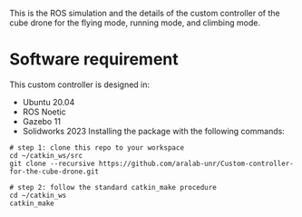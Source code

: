 This is the ROS simulation and the details of the custom controller of the cube drone for the flying mode, running mode, and climbing mode.
# Software requirement
This custom controller is designed in:
- Ubuntu 20.04
- ROS Noetic
- Gazebo 11
- Solidworks 2023
Installing the package with the following commands:
```shell
# step 1: clone this repo to your workspace
cd ~/catkin_ws/src
git clone --recursive https://github.com/aralab-unr/Custom-controller-for-the-cube-drone.git

# step 2: follow the standard catkin_make procedure
cd ~/catkin_ws
catkin_make
```
